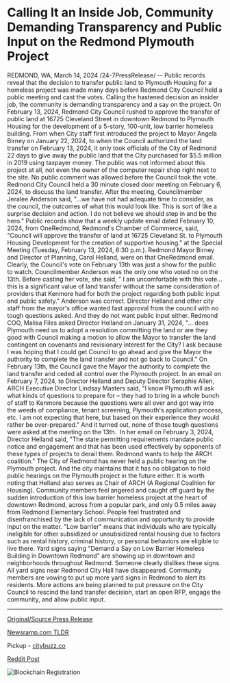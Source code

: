 # Calling It an Inside Job, Community Demanding Transparency and Public Input on the Redmond Plymouth Project

REDMOND, WA, March 14, 2024 /24-7PressRelease/ -- Public records reveal that the decision to transfer public land to Plymouth Housing for a homeless project was made many days before Redmond City Council held a public meeting and cast the votes. Calling the hastened decision an insider job, the community is demanding transparency and a say on the project.  On February 13, 2024, Redmond City Council rushed to approve the transfer of public land at 16725 Cleveland Street in downtown Redmond to Plymouth Housing for the development of a 5-story, 100-unit, low barrier homeless building. From when City staff first introduced the project to Mayor Angela Birney on January 22, 2024, to when the Council authorized the land transfer on February 13, 2024, it only took officials of the City of Redmond 22 days to give away the public land that the City purchased for $5.5 million in 2019 using taxpayer money. The public was not informed about this project at all, not even the owner of the computer repair shop right next to the site. No public comment was allowed before the Council took the vote.  Redmond City Council held a 30 minute closed door meeting on February 6, 2024, to discuss the land transfer. After the meeting, Councilmember Jeralee Anderson said, "…we have not had adequate time to consider, as the council, the outcomes of what this would look like. This is sort of like a surprise decision and action. I do not believe we should step in and be the hero."  Public records show that a weekly update email dated February 10, 2024, from OneRedmond, Redmond's Chamber of Commerce, said, "Council will approve the transfer of land at 16725 Cleveland St. to Plymouth Housing Development for the creation of supportive housing." at the Special Meeting (Tuesday, February 13, 2024, 6:30 p.m.). Redmond Mayor Birney and Director of Planning, Carol Helland, were on that OneRedmond email. Clearly, the Council's vote on February 13th was just a show for the public to watch.  Councilmember Anderson was the only one who voted no on the 13th. Before casting her vote, she said, " I am uncomfortable with this vote…this is a significant value of land transfer without the same consideration of providers that Kenmore had for both the project regarding both public input and public safety."  Anderson was correct. Director Helland and other city staff from the mayor's office wanted fast approval from the council with no tough questions asked. And they do not want public input either.  Redmond COO, Malisa Files asked Director Helland on January 31, 2024, "… does Plymouth need us to adopt a resolution committing the land or are they good with Council making a motion to allow the Mayor to transfer the land contingent on covenants and revisionary interest for the City? I ask because I was hoping that I could get Council to go ahead and give the Mayor the authority to complete the land transfer and not go back to Council." On February 13th, the Council gave the Mayor the authority to complete the land transfer and ceded all control over the Plymouth project.  In an email on February 7, 2024, to Director Helland and Deputy Director Seraphie Allen, ARCH Executive Director Lindsay Masters said, "I know Plymouth will ask what kinds of questions to prepare for – they had to bring in a whole bunch of staff to Kenmore because the questions were all over and got way into the weeds of compliance, tenant screening, Plymouth's application process, etc. I am not expecting that here, but based on their experience they would rather be over-prepared." And it turned out, none of those tough questions were asked at the meeting on the 13th.   In her email on February 3, 2024, Director Helland said, "The state permitting requirements mandate public notice and engagement and that has been used effectively by opponents of these types of projects to derail them. Redmond wants to help the ARCH coalition." The City of Redmond has never held a public hearing on the Plymouth project. And the city maintains that it has no obligation to hold public hearings on the Plymouth project in the future either. It is worth noting that Helland also serves as Chair of ARCH (A Regional Coalition for Housing).  Community members feel angered and caught off guard by the sudden introduction of this low barrier homeless project at the heart of downtown Redmond, across from a popular park, and only 0.5 miles away from Redmond Elementary School. People feel frustrated and disenfranchised by the lack of communication and opportunity to provide input on the matter. "Low barrier" means that individuals who are typically ineligible for other subsidized or unsubsidized rental housing due to factors such as rental history, criminal history, or personal behaviors are eligible to live there.  Yard signs saying "Demand a Say on Low Barrier Homeless Building in Downtown Redmond" are showing up in downtown and neighborhoods throughout Redmond. Someone clearly dislikes these signs. All yard signs near Redmond City Hall have disappeared. Community members are vowing to put up more yard signs in Redmond to alert its residents. More actions are being planned to put pressure on the City Council to rescind the land transfer decision, start an open RFP, engage the community, and allow public input. 

---

[Original/Source Press Release](https://www.24-7pressrelease.com/press-release/509243/calling-it-an-inside-job-community-demanding-transparency-and-public-input-on-the-redmond-plymouth-project)
                    

[Newsramp.com TLDR](https://newsramp.com/curated-news/community-demands-transparency-and-a-say-on-controversial-homeless-project/d4e841b52f43d29165f62e8eafdaa32c) 


Pickup - [citybuzz.co](https://citybuzz.co/2024/03/14/redmond-community-demands-transparency-on-downtown-homeless-project)
 



[Reddit Post](https://www.reddit.com/r/Lifestyle_Culture/comments/1befdrr/community_demands_transparency_and_a_say_on/) 



![Blockchain Registration](https://cdn.newsramp.app/24-7PressRelease/qrcode/243/14/smogFlHG.webp)